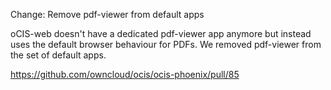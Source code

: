 Change: Remove pdf-viewer from default apps

oCIS-web doesn't have a dedicated pdf-viewer app anymore but instead uses the default browser behaviour for PDFs. We removed pdf-viewer from the set of default apps.

https://github.com/owncloud/ocis/ocis-phoenix/pull/85
